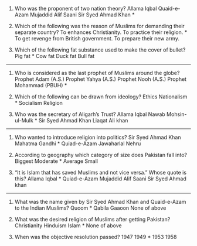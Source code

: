 1. Who was the proponent of two nation theory?
    Allama Iqbal
    Quaid-e-Azam
    Mujaddid Alif Saani
    Sir Syed Ahmad Khan *

2. Which of the following was the reason of Muslims for demanding their separate country?
    To enhances Christianity.
    To practice their religion. *
    To get revenge from British government.
    To prepare their new army.

3. Which of the following fat substance used to make the cover of bullet?
    Pig fat *
    Cow fat
    Duck fat
    Bull fat
--------------------------------------------------------------------------------------------------

1. Who is considered as the last prophet of Muslims around the globe?
    Prophet Adam (A.S.)
    Prophet Yahya (A.S.)
    Prophet Nooh (A.S.)
    Prophet Mohammad (PBUH) *

2. Which of the following can be drawn from ideology?
    Ethics
    Nationalism *
    Socialism
    Religion

3. Who was the secretary of Aligarh’s Trust?
    Allama Iqbal
    Nawab Mohsin-ul-Mulk *
    Sir Syed Ahmad Khan
    Liaqat Ali khan
--------------------------------------------------------------------------------------------------

1. Who wanted to introduce religion into politics?
    Sir Syed Ahmad Khan
    Mahatma Gandhi *
    Quiad-e-Azam
    Jawaharlal Nehru

2. According to geography which category of size does Pakistan fall into?
    Biggest
    Moderate *
    Average
    Small

3. “It is Islam that has saved Muslims and not vice versa.” Whose quote is this?
    Allama Iqbal *
    Quiad-e-Azam
    Mujaddid Alif Saani
    Sir Syed Ahmad khan
--------------------------------------------------------------------------------------------------

1. What was the name given by Sir Syed Ahmad Khan and Quaid-e-Azam to the Indian Muslims?
    Quoom *
    Qabila
    Gaaoon
    None of above

2. What was the desired religion of Muslims after getting Pakistan?
    Christianity
    Hinduism
    Islam *
    None of above

3. When was the objective resolution passed?
    1947
    1949 *
    1953
    1958